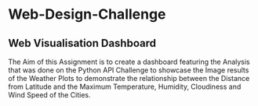 # Web-Design-Challenge

## Web Visualisation Dashboard

The Aim of this Assignment is to create a dashboard featuring the Analysis that was done on the Python API Challenge to showcase the Image results of the Weather Plots to demonstrate the relationship between the Distance from Latitude and the Maximum Temperature, Humidity, Cloudiness and Wind Speed of the Cities.
